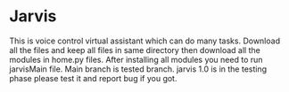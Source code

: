 # Jarvis
This is voice control virtual assistant which can do many tasks.
Download all the files and keep all files in same directory then download all the modules in home.py files.
After installing all modules you need to run jarvisMain file. 
Main branch is tested branch.
jarvis 1.0 is in the testing phase please test it and report bug if you got.
